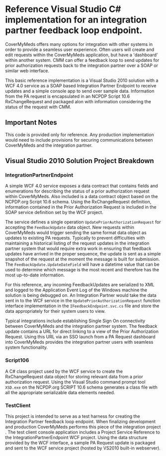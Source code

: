 # Reference Visual Studio C# implementation for an integration partner feedback loop endpoint.
CoverMyMeds offers many options for integration with other systems in order to provide a seamless user experience. Often users will create and edit requests within the CoverMyMeds application, but have a 'dashboard' within another system. CMM can offer a feedback loop to send updates for prior authorization requests back to the integration partner over a SOAP or similar web interface. 

This basic reference implementation is a Visual Studio 2010 solution with a WCF 4.0 service as a SOAP based Integration Partner Endpoint to receive updates and a simple console app to send over sample data. Information from the PA request is encapsulated in an NCPDP Script 10.6 RxChangeRequest and packaged alon with information considering the status of the request with CMM.

## Important Notes
This code is provided only for reference. Any production implementation would need to include provisions for securing communications between CoverMyMeds and the integration partner.
## Visual Studio 2010 Solution Project Breakdown
### IntegrationPartnerEndpoint
A simple WCF 4.0 service exposes a data contract that contains fields and enumerations for describing the status of a prior authorization request within CoverMyMeds. Also included is a data contract object based on the NCPDP.org Script 10.6 schema. Using the RxChangeRequest definition, information contained in the Prior Authorization Request is included in the SOAP service definition set by the WCF project.

The service defines a single operation `UpdatePriorAuthorizationRequest` for accepting the `FeedbackUpdate` data object. New requests within CoverMyMeds would trigger sending the same format data object as updates to existing PA requests. Typically to prevent difficulties with maintaining a historical listing of the request updates in the integration partner system that would require extra work in ensuring that feedback updates have arrived in the proper sequence, the update is sent as a simple snapshot of the request at the moment the message is built for submission. The `FeedbackUpdate.UpdateDateField` will have a datetime value that can be used to determine which message is the most recent and therefore has the most up-to-date information.

For this reference, any incoming FeedbackUpdates are serialized to XML and logged to the Application Event Log of the Windows machine the solution is being debugged on. An Integration Partner would take the data sent in to the WCF service in the `UpdatePriorAuthorizationRequest` function interface implementation in the `IFeedbackEndpoint.svc.cs` file and store the data appropriately for their system users to view.

Typical integrations include establishing Single Sign On connectivity between CoverMyMeds and the integration partner system. The feedback update contains a URL for direct linking to a view of the Prior Authorization Request. Using this URL via an SSO launch from a PA Request dashboard into CoverMyMeds provides the integration partner users with seamless system functionality.
### Script106
A C# class project used by the WCF service to create the RxChangeRequest data object for storing relevant data from a prior authorization request. Using the Visual Studio command prompt tool `XSD.exe` on the NCPDP.org SCRIPT 10.6 schema generates a class file with all the appropriate serializable data elements needed.
### TestClient
This project is intended to serve as a test harness for creating the Integration Partner feedback loop endpoint. When finalizing development and production CoverMyMeds performs this piece of the integration project . The test client console application includes a Project Service Reference to the IntegrationPartnerEndpoint WCF project. Using the data structure provided by the WCF interface, a sample PA Request update is packaged and sent to the WCF service project (hosted by VS2010 built-in webserver). 
